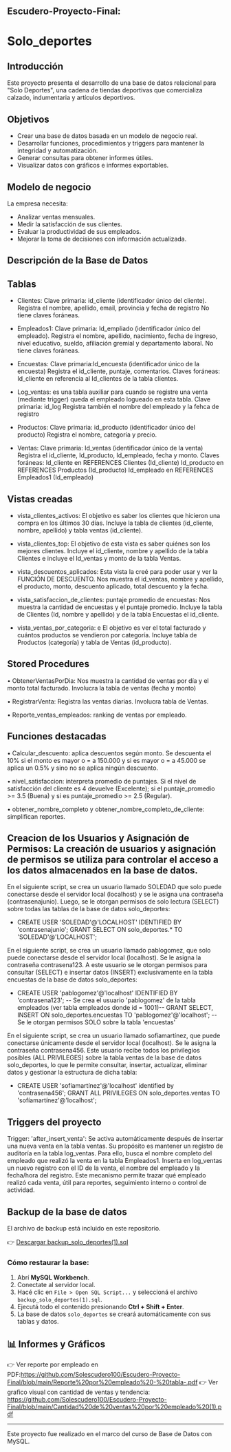 ## Escudero-Proyecto-Final:
# Solo_deportes

## Introducción

Este proyecto presenta el desarrollo de una base de datos relacional para "Solo Deportes", una cadena de tiendas deportivas que comercializa calzado, indumentaria y artículos deportivos.

##  Objetivos

- Crear una base de datos basada en un modelo de negocio real.
- Desarrollar funciones, procedimientos y triggers para mantener la integridad y automatización.
- Generar consultas para obtener informes útiles.
- Visualizar datos con gráficos e informes exportables.

##  Modelo de negocio

La empresa necesita:
- Analizar ventas mensuales.
- Medir la satisfacción de sus clientes.
- Evaluar la productividad de sus empleados.
- Mejorar la toma de decisiones con información actualizada.

## Descripción de la Base de Datos 

##  Tablas

- Clientes:
Clave primaria: id_cliente (identificador único del cliente).
Registra el nombre, apellido, email, provincia y fecha de registro
No tiene claves foráneas.

- Empleados1:
Clave primaria: Id_empliado (identificador único del empleado).
Registra el nombre, apellido, nacimiento, fecha de ingreso, nivel educativo, sueldo, afiliación gremial y departamento laboral.
No tiene claves foráneas.

- Encuestas:
Clave primaria:Id_encuesta (identificador único de la encuesta)
Registra el id_cliente, puntaje, comentarios. 
Claves foráneas: Id_cliente en referencia al Id_clientes de la tabla clientes.

- Log_ventas: es una tabla auxiliar para cuando se registre una venta (mediante trigger) queda el empleado logueado en esta tabla.
Clave primaria: id_log 
Registra también el nombre del empleado y la fehca de registro

- Productos:
Clave primaria: id_producto (identificador único del producto)
Registra el nombre, categoría y precio.

- Ventas:
Clave primaria: Id_ventas (identificador único de la venta)
Registra el id_cliente, Id_producto, Id_empleado, fecha y monto.
Claves foráneas: Id_cliente en REFERENCES Clientes (Id_cliente)
                 Id_producto en REFERENCES Productos (Id_producto)
                 Id_empleado en  REFERENCES Empleados1 (Id_empleado)  
  
    

##  Vistas creadas

- vista_clientes_activos: 
El objetivo es saber los clientes que hicieron una compra en los últimos 30 días. Incluye la tabla de clientes (id_cliente, nombre, apellido) y tabla ventas (id_cliente).

- vista_clientes_top:
El objetivo de esta vista es saber quiénes son los mejores clientes. Incluye el id_cliente, nombre y apellido de la tabla Clientes e incluye el Id_ventas y monto de la tabla Ventas.

- vista_descuentos_aplicados:
Esta vista la creé para poder usar y ver la FUNCIÓN DE DESCUENTO.  Nos muestra el id_ventas, nombre y apellido, el producto, monto, descuento aplicado, total descuento y la fecha.

- vista_satisfaccion_de_clientes: puntaje promedio de encuestas:
Nos muestra la cantidad de encuestas y el puntaje promedio. Incluye la tabla de Clientes (Id, nombre y apellido) y de la tabla Encuestas el id_cliente.

- vista_ventas_por_categoria: e
El objetivo es ver el total facturado y cuántos productos se vendieron por categoría. Incluye tabla de Productos (categoría) y tabla de Ventas (id_producto).

## Stored Procedures

•	ObtenerVentasPorDia: Nos muestra la cantidad de ventas por día y el monto total facturado. Involucra la tabla de ventas (fecha y monto)

•	RegistrarVenta: Registra las ventas diarias. Involucra tabla de Ventas.

• Reporte_ventas_empleados: ranking de ventas por empleado.

##  Funciones destacadas

• Calcular_descuento: aplica descuentos según monto.  Se descuenta el 10% si el monto es mayor o = a 150.000 y si es mayor o = a 45.000 se aplica un 0.5% y sino no se aplica ningún descuento.

• nivel_satisfaccion: interpreta promedio de puntajes. Si el nivel de satisfacción del cliente es 4 devuelve (Excelente); si el puntaje_promedio >= 3.5 (Buena) y si es puntaje_promedio >= 2.5 (Regular).

• obtener_nombre_completo y obtener_nombre_completo_de_cliente: simplifican reportes.

## Creacion de los Usuarios y Asignación de Permisos: La creación de usuarios y asignación de permisos se utiliza para controlar el acceso a los datos almacenados en la base de datos.

En el siguiente script, se crea un usuario llamado SOLEDAD que solo puede conectarse desde el servidor local (localhost) y se le asigna una contraseña (contrasenajunio). 
Luego, se le otorgan permisos de solo lectura (SELECT) sobre todas las tablas de la base de datos solo_deportes:
* CREATE USER 'SOLEDAD'@'LOCALHOST' IDENTIFIED BY 'contrasenajunio'; 
  GRANT SELECT ON solo_deportes.* TO 'SOLEDAD'@'LOCALHOST';

En el siguiente script, se crea un usuario llamado pablogomez, que solo puede conectarse desde el servidor local (localhost). Se le asigna la contraseña contrasena123. A este usuario se le otorgan permisos para consultar (SELECT) e insertar datos (INSERT) exclusivamente en la tabla encuestas de la base de datos solo_deportes:
* CREATE USER 'pablogomez'@'localhost' IDENTIFIED BY 'contrasena123'; -- Se crea el usuario 'pablogomez' de la tabla empleados (ver tabla empleados donde id = 1001)--
  GRANT SELECT, INSERT ON solo_deportes.encuestas TO 'pablogomez'@'localhost'; -- Se le otorgan permisos SOLO sobre la tabla 'encuestas'

En el siguiente script, se crea un usuario llamado sofíamartínez, que puede conectarse únicamente desde el servidor local (localhost). 
Se le asigna la contraseña contrasena456. Este usuario recibe todos los privilegios posibles (ALL PRIVILEGES) sobre la tabla ventas de la base de datos solo_deportes, lo que le permite consultar, insertar, actualizar, eliminar datos y gestionar la estructura de dicha tabla:
* CREATE USER 'sofíamartínez'@'localhost' identified by 'contrasena456'; 
  GRANT ALL PRIVILEGES ON solo_deportes.ventas TO 'sofíamartínez'@'localhost';

## Triggers del proyecto

Trigger: 'after_insert_venta':
Se activa automáticamente después de insertar una nueva venta en la tabla ventas. Su propósito es mantener un registro de auditoría en la tabla log_ventas. 
Para ello, busca el nombre completo del empleado que realizó la venta en la tabla Empleados1.
Inserta en log_ventas un nuevo registro con el ID de la venta, el nombre del empleado y la fecha/hora del registro.
Este mecanismo permite trazar qué empleado realizó cada venta, útil para reportes, seguimiento interno o control de actividad.

## Backup de la base de datos

El archivo de backup está incluido en este repositorio.

👉 [Descargar backup_solo_deportes(1).sql](./backup_solo_deportes(1).sql)

### Cómo restaurar la base:

1. Abrí **MySQL Workbench**.
2. Conectate al servidor local.
3. Hacé clic en `File > Open SQL Script...` y seleccioná el archivo `backup_solo_deportes(1).sql`.
4. Ejecutá todo el contenido presionando **Ctrl + Shift + Enter**.
5. La base de datos `solo_deportes` se creará automáticamente con sus tablas y datos.


## 📊 Informes y Gráficos
👉 Ver reporte por empleado en PDF:https://github.com/Solescudero100/Escudero-Proyecto-Final/blob/main/Reporte%20por%20empleado%20-%20tabla-.pdf
👉 Ver grafico visual con cantidad de ventas y tendencia: https://github.com/Solescudero100/Escudero-Proyecto-Final/blob/main/Cantidad%20de%20ventas%20por%20empleado%20(1).pdf






---

Este proyecto fue realizado en el marco del curso de Base de Datos con MySQL.

